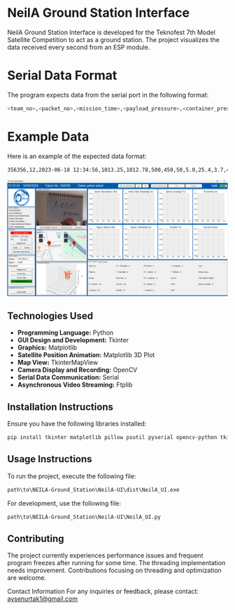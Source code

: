 # NeilA Ground Station Interface

NeilA Ground Station Interface is developed for the Teknofest 7th Model Satellite Competition to act as a ground station. The project visualizes the data received every second from an ESP module.

# Serial Data Format
The program expects data from the serial port in the following format:
```bash
<team_no>,<packet_no>,<mission_time>,<payload_pressure>,<container_pressure>,<payload_altitude>,<container_altitude>,<altitude>,<speed>,<temperature>,<voltage>,<gps_latitude>,<gps_longitude>,<gps_altitude>,<container_latitude>,<container_longitude>,<container_altitude>,<statu>,<pitch>,<roll>,<yaw>,<turn_num>,<video_state>,<microprocessor_temperature>
```
# Example Data
Here is an example of the expected data format:
```bash
356356,12,2023-06-18 12:34:56,1013.25,1012.78,500,450,50,5.0,25.4,3.7,40.7128,-74.0060,10,40.7127,-74.0059,15,1,0.5,0.0,0.0,3,1,40.0
```

![alt text](https://github.com/rai-shi/NEILA-Ground_Station/blob/master/ui.png?raw=true)

## Technologies Used

- **Programming Language:** Python
- **GUI Design and Development:** Tkinter
- **Graphics:** Matplotlib
- **Satellite Position Animation:** Matplotlib 3D Plot
- **Map View:** TkinterMapView
- **Camera Display and Recording:** OpenCV
- **Serial Data Communication:** Serial
- **Asynchronous Video Streaming:** Ftplib

## Installation Instructions

Ensure you have the following libraries installed:

```bash
pip install tkinter matplotlib pillow psutil pyserial opencv-python tkintermapview
```
## Usage Instructions
To run the project, execute the following file:
```bash
path\to\NEILA-Ground_Station\NeilA-UI\dist\NeilA_UI.exe
```
For development, use the following file:
```bash
path\to\NEILA-Ground_Station\NeilA-UI\NeilA_UI.py
```
## Contributing
The project currently experiences performance issues and frequent program freezes after running for some time. The threading implementation needs improvement. Contributions focusing on threading and optimization are welcome.

Contact Information
For any inquiries or feedback, please contact: aysenurtak1@gmail.com
